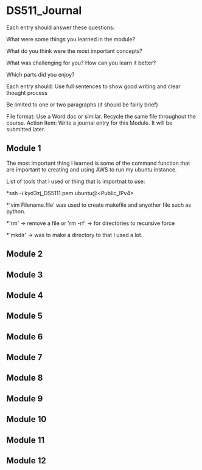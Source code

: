 # DS511_Journal

Each entry should answer these questions:

  What were some things you learned in the module?
  
  What do you think were the most important concepts?
  
  What was challenging for you? How can you learn it better?
  
  Which parts did you enjoy?

Each entry should:
  Use full sentences to show good writing and clear thought process
  
  Be limited to one or two paragraphs (it should be fairly brief)
  
  File format: Use a Word doc or similar. Recycle the same file throughout the course. Action Item: Write a journal entry for this Module. It will be submitted later.

## Module 1
The most important thing I learned is some of the command function that are important to creating and using AWS to run my ubuntu instance.

List of tools that I used or thing that is importnat to use: 

*ssh -i kyd3zj_DS5111.pem ubuntu@<Public_IPv4> 

*'vim Filename.file' was used to create makefile and anyother file such as python. 

*'rm' -> remove a file or 'rm -rf' -> for directories to recursive force 

*'mkdir' -> was to make a directory to that I used a lot. 



## Module 2

## Module 3

## Module 4

## Module 5

## Module 6

## Module 7

## Module 8

## Module 9

## Module 10

## Module 11

## Module 12

